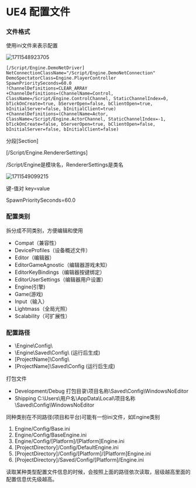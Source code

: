 # UE4 配置文件

### 文件格式
使用ini文件来表示配置

![1711548923705](https://github.com/3161906110/zhk/assets/46776443/1840e946-a36d-40eb-92ac-5292c9ff2d90)

````
[/Script/Engine.DemoNetDriver]
NetConnectionClassName="/Script/Engine.DemoNetConnection"
DemoSpectatorClass=Engine.PlayerController
SpawnPrioritySeconds=60.0
!ChannelDefinitions=CLEAR_ARRAY
+ChannelDefinitions=(ChannelName=Control, ClassName=/Script/Engine.ControlChannel, StaticChannelIndex=0, bTickOnCreate=true, bServerOpen=false, bClientOpen=true, bInitialServer=false, bInitialClient=true)
+ChannelDefinitions=(ChannelName=Actor, ClassName=/Script/Engine.ActorChannel, StaticChannelIndex=-1, bTickOnCreate=false, bServerOpen=true, bClientOpen=false, bInitialServer=false, bInitialClient=false)
````
 分段[Section]
 
[/Script/Engine.RendererSettings]

/Script/Engine是模块名，RendererSettings是类名

![1711549099215](https://github.com/3161906110/zhk/assets/46776443/f62ea85f-9efb-40ca-9adc-e71d46b84529)

键-值对 key=value

SpawnPrioritySeconds=60.0

### 配置类别

拆分成不同类别，方便编辑和使用

 - Compat（兼容性）
 - DeviceProfiles（设备概述文件）
 - Editor（编辑器）
 - EditorGameAgnostic（编辑器游戏未知）
 - EditorKeyBindings（编辑器按键绑定）
 - EditorUserSettings（编辑器用户设置）
 - Engine(引擎)
 - Game(游戏)
 - Input（输入）
 - Lightmass（全局光照）
 - Scalability（可扩展性）

### 配置路径

 - \Engine\Config\
 - \Engine\Saved\Config\ (运行后生成)
 - [ProjectName]\Config\
 - [ProjectName]\Saved\Config (运行后生成)
   
打包文件

 - Development/Debug 打包目录\项目名称\Saved\Config\WindowsNoEditor
 - Shipping C:\Users\用户名\AppData\Local\项目名称\Saved\Config\WindowsNoEditor

同种类别在不同路径(项目和平台)可能有一份ini文件，如Engine类别

1. Engine/Config/Base.ini
2. Engine/Config/BaseEngine.ini
3. Engine/Config/[Platform]/[Platform]Engine.ini
4. [ProjectDirectory]/Config/DefaultEngine.ini
5. [ProjectDirectory]/Config/[Platform]/[Platform]Engine.ini
6. [ProjectDirectory]/Saved/Config/[Platform]/Engine.ini

读取某种类型配置文件信息的时候，会按照上面的路径依次读取，层级越高里面的配置信息优先级越高。
